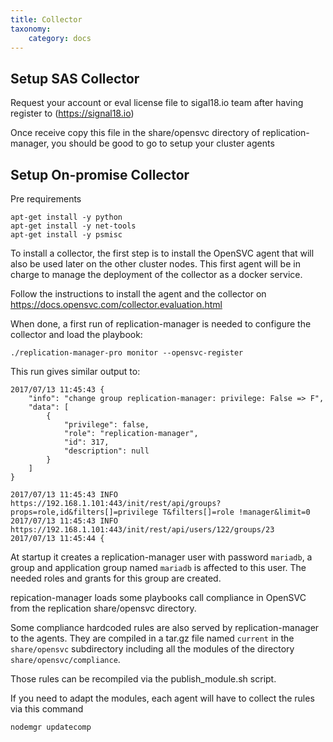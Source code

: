 ```yaml
---
title: Collector
taxonomy:
    category: docs
---
```


## Setup SAS Collector

Request your account or eval license file to sigal18.io team after having register to (https://signal18.io)

Once receive copy this file in the share/opensvc directory of replication-manager, you should be good to go to setup your cluster agents  

## Setup On-promise Collector

Pre requirements
```  
apt-get install -y python
apt-get install -y net-tools
apt-get install -y psmisc
```

To install a collector, the first step is to install the OpenSVC agent that will also be used later on the other cluster nodes. This first agent will be in charge to manage the deployment of the collector as a docker service.

Follow the instructions to install the agent and the collector on https://docs.opensvc.com/collector.evaluation.html

When done, a first run of replication-manager is needed to configure the collector and load the playbook:

```
./replication-manager-pro monitor --opensvc-register
```

This run gives similar output to:
```
2017/07/13 11:45:43 {
	"info": "change group replication-manager: privilege: False => F",
	"data": [
		{
			"privilege": false,
			"role": "replication-manager",
			"id": 317,
			"description": null
		}
	]
}

2017/07/13 11:45:43 INFO  https://192.168.1.101:443/init/rest/api/groups?props=role,id&filters[]=privilege T&filters[]=role !manager&limit=0
2017/07/13 11:45:43 INFO  https://192.168.1.101:443/init/rest/api/users/122/groups/23
2017/07/13 11:45:44 {
```

At startup it creates a replication-manager user with password `mariadb`, a group and application group named `mariadb` is affected to this user. The needed roles and grants for this group are created.

repication-manager loads some playbooks call compliance in OpenSVC from the replication share/opensvc directory.

Some compliance hardcoded rules are also served by replication-manager to the agents. They are compiled in a tar.gz file named `current` in the `share/opensvc` subdirectory including all the modules of the directory `share/opensvc/compliance`.

Those rules can be recompiled via the publish_module.sh script.

If you need to adapt the modules, each agent will have to collect the rules via this command
```
nodemgr updatecomp
```

